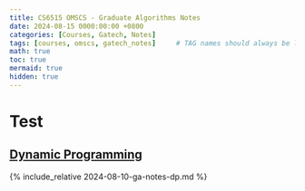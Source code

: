 ```yaml
---
title: CS6515 OMSCS - Graduate Algorithms Notes
date: 2024-08-15 0000:00:00 +0800
categories: [Courses, Gatech, Notes]
tags: [courses, omscs, gatech_notes]     # TAG names should always be lowercase
math: true
toc: true
mermaid: true
hidden: true
---
```


# Test

## [Dynamic Programming](../gt-notes-dp)

{% include_relative 2024-08-10-ga-notes-dp.md %}